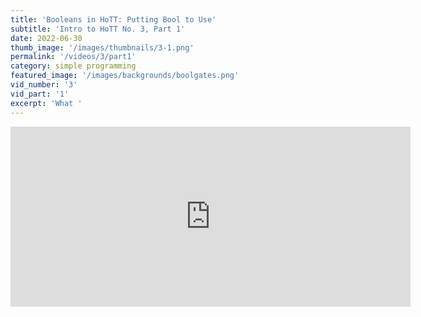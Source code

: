 ```yaml
---
title: 'Booleans in HoTT: Putting Bool to Use'
subtitle: 'Intro to HoTT No. 3, Part 1'
date: 2022-06-30
thumb_image: '/images/thumbnails/3-1.png'
permalink: '/videos/3/part1'
category: simple programming
featured_image: '/images/backgrounds/boolgates.png'
vid_number: '3'
vid_part: '1'
excerpt: 'What '
---
```


<iframe src="https://www.youtube.com/embed/2d6Ag7uPnlI" width="640" height="288" frameborder="0" webkitallowfullscreen mozallowfullscreen allowfullscreen></iframe>

